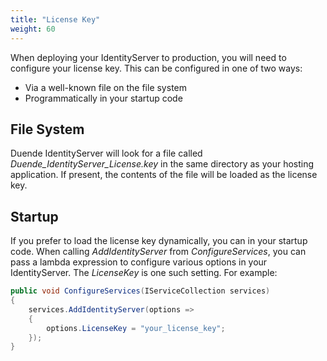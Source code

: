 ```yaml
---
title: "License Key"
weight: 60
---
```


When deploying your IdentityServer to production, you will need to configure your license key.
This can be configured in one of two ways:
* Via a well-known file on the file system
* Programmatically in your startup code

## File System

Duende IdentityServer will look for a file called *Duende_IdentityServer_License.key* in the same directory as your hosting application.
If present, the contents of the file will be loaded as the license key.

## Startup

If you prefer to load the license key dynamically, you can in your startup code.
When calling *AddIdentityServer* from *ConfigureServices*, you can pass a lambda expression to configure various options in your IdentityServer.
The *LicenseKey* is one such setting. 
For example:

```csharp
public void ConfigureServices(IServiceCollection services)
{
    services.AddIdentityServer(options =>
    {
        options.LicenseKey = "your_license_key";
    });
}
```
